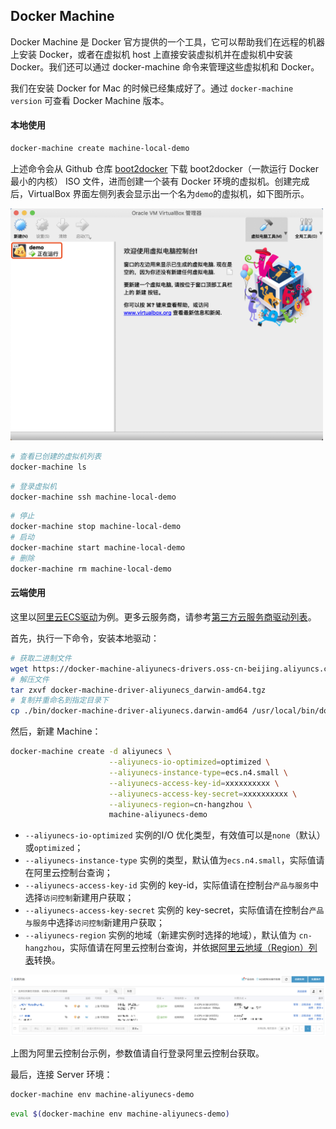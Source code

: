 ## Docker Machine

Docker Machine 是 Docker 官方提供的一个工具，它可以帮助我们在远程的机器上安装 Docker，或者在虚拟机 host 上直接安装虚拟机并在虚拟机中安装 Docker。我们还可以通过 docker-machine 命令来管理这些虚拟机和 Docker。

我们在安装 Docker for Mac 的时候已经集成好了。通过 `docker-machine version` 可查看 Docker Machine 版本。

#### 本地使用

```bash
docker-machine create machine-local-demo
```

上述命令会从 Github 仓库 [boot2docker](https://github.com/boot2docker/boot2docker) 下载 boot2docker（一款运行 Docker 最小的内核） ISO 文件，进而创建一个装有 Docker 环境的虚拟机。创建完成后，VirtualBox 界面左侧列表会显示出一个名为`demo`的虚拟机，如下图所示。

<img src="./images/docker-machine-create-demo.png" alt="新建虚拟机" width="500">

```bash
# 查看已创建的虚拟机列表
docker-machine ls
```

```bash
# 登录虚拟机
docker-machine ssh machine-local-demo
```

```bash
# 停止
docker-machine stop machine-local-demo
# 启动
docker-machine start machine-local-demo
# 删除
docker-machine rm machine-local-demo
```

#### 云端使用

这里以[阿里云ECS驱动](https://github.com/AliyunContainerService/docker-machine-driver-aliyunecs)为例。更多云服务商，请参考[第三方云服务商驱动列表](https://github.com/docker/docker.github.io/blob/master/machine/AVAILABLE_DRIVER_PLUGINS.md)。

首先，执行一下命令，安装本地驱动：

```bash
# 获取二进制文件
wget https://docker-machine-aliyunecs-drivers.oss-cn-beijing.aliyuncs.com/docker-machine-driver-aliyunecs_darwin-amd64.tgz
# 解压文件
tar zxvf docker-machine-driver-aliyunecs_darwin-amd64.tgz
# 复制并重命名到指定目录下
cp ./bin/docker-machine-driver-aliyunecs.darwin-amd64 /usr/local/bin/docker-machine-driver-aliyunecs
```

然后，新建 Machine：

```bash
docker-machine create -d aliyunecs \
                      --aliyunecs-io-optimized=optimized \
                      --aliyunecs-instance-type=ecs.n4.small \
                      --aliyunecs-access-key-id=xxxxxxxxxx \
                      --aliyunecs-access-key-secret=xxxxxxxxxx \
                      --aliyunecs-region=cn-hangzhou \
                      machine-aliyunecs-demo
```

 * `--aliyunecs-io-optimized`      实例的I/O 优化类型，有效值可以是`none`（默认）或`optimized`；
 * `--aliyunecs-instance-type`     实例的类型，默认值为`ecs.n4.small`，实际值请在阿里云控制台查询；
 * `--aliyunecs-access-key-id`     实例的 key-id，实际值请在控制台`产品与服务`中选择`访问控制`新建用户获取；
 * `--aliyunecs-access-key-secret` 实例的 key-secret，实际值请在控制台`产品与服务`中选择`访问控制`新建用户获取；
 * `--aliyunecs-region`            实例的地域（新建实例时选择的地域），默认值为 `cn-hangzhou`，实际值请在阿里云控制台查询，并依据[阿里云地域（Region）列表](https://help.aliyun.com/document_detail/40654.html)转换。
 
 <img src="./images/aliyunecs-instance.png" alt="阿里云ECS实例">
 
 上图为阿里云控制台示例，参数值请自行登录阿里云控制台获取。
 
最后，连接 Server 环境：
 
 ```bash
 docker-machine env machine-aliyunecs-demo
 ```
 ```bash
 eval $(docker-machine env machine-aliyunecs-demo)
 ```